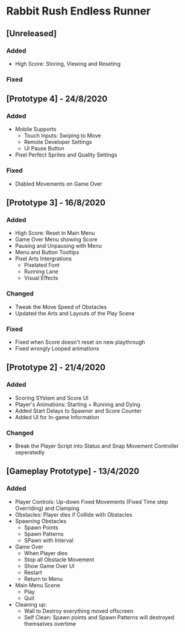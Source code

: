 # Rabbit Rush Endless Runner

## [Unreleased]

### Added
- High Score: Storing, Viewing and Reseting

### Fixed



## [Prototype 4] - 24/8/2020

### Added
- Mobile Supports
  - Touch Inputs: Swiping to Move
  - Remote Developer Settings
  - UI Pause Button
- Pixel Perfect Sprites and Quality Settings

### Fixed
- DIabled Movements on Game Over


## [Prototype 3] - 16/8/2020

### Added
- High Score: Reset in Main Menu
- Game Over Menu showing Score
- Pausing and Unpausing with Menu
- Menu and Button Tooltips
- Pixel Arts Intergrations
  - Pixelated Font
  - Running Lane
  - Visual Effects

### Changed
- Tweak the Move Speed of Obstacles
- Updated the Arts and Layouts of the Play Scene

### Fixed
- Fixed when Score doesn't reset on new playthrough
- Fixed wrongly Looped animations


## [Prototype 2] - 21/4/2020

### Added
- Scoring SYstem and Score UI
- Player's Animations: Starting + Running and Dying
- Added Start Delays to Spawner and Score Counter
- Added UI for In-game Information

### Changed
- Break the Player Script into Status and Snap Movement Controller seperatedly


## [Gameplay Prototype] - 13/4/2020

### Added
- Player Controls: Up-down Fixed Movements (Fixed Time step Overriding) and Clamping
- Obstacles: Player dies if Collide with Obstacles
- Spawning Obstacles
  - Spawn Points
  - Spawn Patterns
  - SPawn with Interval
- Game Over
  - When Player dies
  - Stop all Obstacle Movement
  - Show Game Over UI
  - Restart
  - Return to Menu
- Main Menu Scene
  - Play
  - Quit
- Cleaning up: 
  - Wall to Destroy everything moved offscreen
  - Self Clean: Spawn points and Spawn Patterns will destroyed themselves overtime